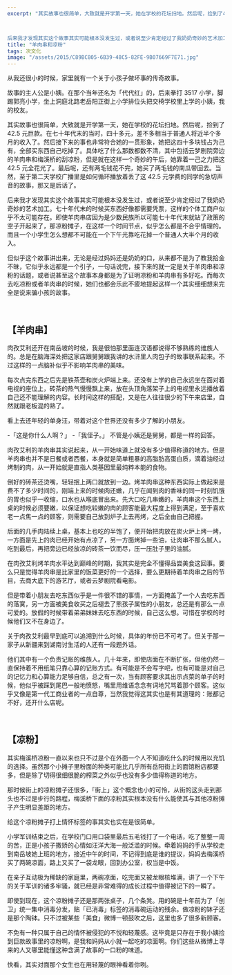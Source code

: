 ```yaml
---
excerpt: "其实故事也很简单，大致就是开学第一天，她在学校的花坛扫地。然后呢，捡到了42.5元巨款。在七十年代末的当时，四十多元，差不多相当于普通人将近半个多月的收入了。然后接下来的事也非常符合她的一贯形象，她把这四十多块钱占为己有，全部买东西自己吃掉了。具体吃了什么那数都数不清，其中包括云梦剧院旁边的羊肉串和梅溪桥的刮凉粉，但是就在这样一个奇妙的午后，她靠着一己之力把这42.5元全花光了。最后呢，还有两毛钱花不完，她买了两毛钱的南瓜带回去。当然，至于第二天学校广播里是如何循环播放着丢了这42.5元学费的同学的急切声音的故事，那又是后话了。



后来我才发现其实这个故事其实可能根本没发生过，或者说至少肯定经过了我奶奶奇妙的艺术加工。七十年代末的时候买东西好像都需要凭票，这样的个体工商户似乎不太可能存在。即使羊肉串店因为是少数民族所以可能七十年代末就钻了政策的空子开起来了，那凉粉摊子，在这样一个时间节点，似乎怎么都是不合乎情理的。而且一个小学生怎么想都不可能在一个下午光靠吃花掉一个普通人大半个月的收入。"
title: "羊肉串和凉粉"
tags: 次文化
image: "/assets/2015/C89BC805-6B39-48C5-82FE-9B07669F7E71.jpg"
---
```


从我还很小的时候，家里就有一个关于小孩子做坏事的传奇故事。

故事的主人公是小姨。在那个当年还名为「代代红」的，后来拳打 3517 小学，脚踢郭亮小学，坐上洞庭北路老岳阳正街上小学排位头把交椅学校里上学的小姨，我的校友。

其实故事也很简单，大致就是开学第一天，她在学校的花坛扫地。然后呢，捡到了 42.5 元巨款。在七十年代末的当时，四十多元，差不多相当于普通人将近半个多月的收入了。然后接下来的事也非常符合她的一贯形象，她把这四十多块钱占为己有，全部买东西自己吃掉了。具体吃了什么那数都数不清，其中包括云梦剧院旁边的羊肉串和梅溪桥的刮凉粉，但是就在这样一个奇妙的午后，她靠着一己之力把这 42.5 元全花光了。最后呢，还有两毛钱花不完，她买了两毛钱的南瓜带回去。当然，至于第二天学校广播里是如何循环播放着丢了这 42.5 元学费的同学的急切声音的故事，那又是后话了。

后来我才发现其实这个故事其实可能根本没发生过，或者说至少肯定经过了我奶奶奇妙的艺术加工。七十年代末的时候买东西好像都需要凭票，这样的个体工商户似乎不太可能存在。即使羊肉串店因为是少数民族所以可能七十年代末就钻了政策的空子开起来了，那凉粉摊子，在这样一个时间节点，似乎怎么都是不合乎情理的。而且一个小学生怎么想都不可能在一个下午光靠吃花掉一个普通人大半个月的收入。

但似乎这个故事讲出来，无论是经过妈妈还是奶奶的口，从来都不是为了教我拾金不昧，它似乎永远都是一个引子，一句话说完，接下来的就一定是关于羊肉串和凉粉的话题，或者说甚至这个故事本身都是为了证明凉粉和羊肉串有多好吃。而每次去吃凉粉或者羊肉串的时候，她们也都会乐此不疲地提起这样一个其实细细想来完全是说来骗小孩的故事。

<br>

## 【羊肉串】

肉孜艾利还开在南岳坡的时候，我是很怕那里面连汉语都说得不够熟练的维族人的。总是在脑海深处把这家店跟舅舅跟我讲的水浒里人肉包子的故事联系起来。不过这样的一点脑补似乎不影响羊肉串的美味。

每次点完东西之后先是铁茶壶和炭火炉端上来。还没有上学的自己永远坐在面对着电视的座位上，砖茶的热气慢慢飘上来，放在头顶角落架子上的电视里永远播放着自己还不能理解的内容。长时间这样的搭配，又是在人往往很少的下午来店里，自然就跟老板混的熟了。

看上去还年轻的单身汪，带着对这个世界还没有多少了解的小朋友。

-「这是你什么人啊？」 -「我侄子。」 不管是小姨还是舅舅，都是一样的回答。

肉孜艾利的羊肉串其实说起来，从一开始味道上就没有多少值得称道的地方。但是羊肉串也并不是日餐或者西餐，本身就是简单粗暴的高脂肪高蛋白质，滴着油经过烤制的肉，从一开始就是直指人类基因里最纯粹本能的食物。

倒好的砖茶还烫嘴，轻轻抿上两口就放到一边。烤羊肉串这种东西实际上做起来是费不了多少时间的，刚端上来的时候肉还嫩，几乎在闻到肉的香味的同一时刻饥饿的胃也似乎一收缩，口水也从喉底冒出来。先大口吃几串嫩的，羊肉串这个东西上桌的时候必须要嫩，以保证想吃较嫩的肉的顾客能最大程度上得到满足，至于喜欢老一点焦一点的顾客，则需要自己放到炉子上去再烤，之后全由自己把握。

后面的几手肉陆续上桌，基本上也吃的半饱了，便开始把肉放在炭火炉上烤一烤，一方面是先上的肉已经开始有点凉了，另一方面烤掉一些油，让肉串不那么腻人。吃到最后，再把旁边已经放凉的砖茶一饮而尽，压一压肚子里的油腻。

在肉孜艾利烤羊肉水平达到巅峰的时期，我其实是完全不懂得品尝美食这回事。要么只是觉得羊肉串是比家里的饭菜更好的一个选择，要么更期待着羊肉串之后的节目，去商大底下的游艺厅，或者云梦剧院看电影。

但是带着小朋友去吃东西似乎是一件很不错的事情，一方面掩盖了一个人去吃东西的落寞，另一方面被美食收买之后褪去了熊孩子属性的小朋友，总还是有那么一点可爱的。放假的时候带着弟弟妹妹去吃东西的时候，自己这么想。可惜在学校的时候他们又不在身边了。

关于肉孜艾利最早到底可以追溯到什么时候，具体的年份已不可考了。但关于那一家子从新疆来到湖南讨生活的人还有一段题外话。

他们其中有一个负责记账的维族人。几十年来，即使店面在不断扩张，但他仍然一直保持着不用纸笔只靠心算的记账方式。有可能是不会写字吧，也有可能是对自己的记忆力和心算能力足够自信，总之有一次，当有顾客要求其出示点菜的单子的时候，他似乎被踩到尾巴一般地愤怒，嘴里用维语念念有词地咒骂着那个顾客。这似乎又像是第一代工商业者的一点自尊，当然我觉得这其实也是有其道理的：账都记不好，还开什么店呢。

<br>

## 【凉粉】

其实梅溪桥凉粉一直以来也只不过是个在外面一个人不知道吃什么的时候用以充饥的选择。虽然那个小摊子里粉面的种类可能比几乎所有岳阳街上的面馆粉店都要多，但是除了切得很细很脆的榨菜之外似乎也没有多少值得称道的地方。

那时候街上的凉粉摊子还很多，「街上」这个概念也小的可怜，从街的这头走到那头也不过是步行的路程，梅溪桥下面的凉粉其实根本没有什么能使其与其他凉粉摊子产生明显差距的地方。

给这个凉粉摊子打上情怀标签的事其实也实在是很简单。

小学军训结束之后，在学校门口用口袋里最后五毛钱打了一个电话，吃了整整一周的苦，正是小孩子撒娇的心情如汪洋大海一般泛滥的时候。牵着妈妈的手从学校走到南岳坡她上班的地方，接近中午的时间，不记得到底是谁的提议，妈妈去梅溪桥买了两碗凉面，路上又买了一袋龙眼，回到办公室，权当是中饭。

在亲子互动极为稀缺的家庭里，两碗凉面，吃完面又被龙眼核堆满，讲了一个下午的关于军训的诸多牢骚，就已经是非常难得的成长过程中值得被记下的一瞬了。

即使到现在，这个凉粉摊子还是那两张桌子，几个条凳。用的碗是十年前为了「创卫」统一集中消毒分发，贴「已消毒」标签的消毒碗运动的残余。做凉粉的钵子还是那个陶钵。只不过被某些「美食」微博一顿鼓吹之后，这里也多了很多新顾客。

不免有一种只属于自己的情怀被侵犯的不悦和轻蔑感。这毕竟是只存在于我小姨捡到巨款故事里的凉粉啊，是我和妈妈从小就一起吃的凉面啊。你们这些从微博上寻来的人又哪里能懂这种含满了故事的一口粉的味道。

快看，其实对面那个女生也在用轻蔑的眼神看着你咧。
